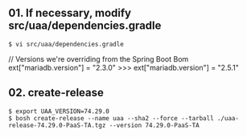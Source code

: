## 01. If necessary, modify src/uaa/dependencies.gradle
``` 
$ vi src/uaa/dependencies.gradle
```

// Versions we're overriding from the Spring Boot Bom
ext["mariadb.version"] = "2.3.0"
	>>>   ext["mariadb.version"] = "2.5.1"

## 02. create-release
```
$ export UAA_VERSION=74.29.0 
$ bosh create-release --name uaa --sha2 --force --tarball ./uaa-release-74.29.0-PaaS-TA.tgz --version 74.29.0-PaaS-TA
```
